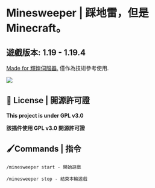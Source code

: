 # Minesweeper | 踩地雷，但是 Minecraft。
遊戲版本: 1.19 - 1.19.4
---

[Made for 輝煌伺服器.](https://discord.gg/9c287zPpUZ)
僅作為技術參考使用.

![](https://github.com/BrilliantServer/Minesweeper/blob/main/preview.gif)

## 📃 License | 開源許可證

**This project is under GPL v3.0**

**該插件使用 GPL v3.0 開源許可證**

## 🖌Commands | 指令
```
/minesweeper start - 開始遊戲

/minesweeper stop - 結束本輪遊戲
```
